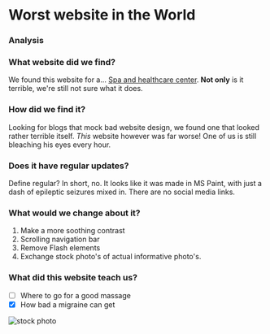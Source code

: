 

# Worst website in the World

### Analysis

### What website did we find?
We found this website for a... [Spa and healthcare center](http://www.serene-naturist.com/Naturist.html). **Not only** is it terrible, we're still not sure what it does.

### How did we find it?
Looking for blogs that mock bad website design, we found one that looked rather terrible itself. *This* website however was far worse! One of us is still bleaching his eyes every hour.

### Does it have regular updates?
Define regular? In short, no. It looks like it was made in MS Paint, with just a dash of epileptic seizures mixed in. There are no social media links. 


### What would we change about it?

1. Make a more soothing contrast
2. Scrolling navigation bar
3. Remove Flash elements
4. Exchange stock photo's of actual informative photo's.

### What did this website teach us?

- [ ] Where to go for a good massage
- [x] How bad a migraine can get

![stock photo](https://www.google.com/url?sa=i&source=images&cd=&cad=rja&uact=8&ved=2ahUKEwjb__W6kNnhAhXMyKQKHdrLCEMQjRx6BAgBEAU&url=https%3A%2F%2Fwww.123rf.com%2Fphoto_34841710_young-woman-in-spa-salon-getting-massage.html&psig=AOvVaw3ZVbTFyLU3DIJwa8f-vaj0&ust=1555658421224891)
